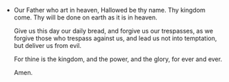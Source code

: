 - Our Father who art in heaven,
  Hallowed be thy name.
  Thy kingdom come.
  Thy will be done 
  on earth as it is in heaven.
  
  Give us this day our daily bread,
  and forgive us our trespasses,
  as we forgive those who trespass against us,
  and lead us not into temptation,
  but deliver us from evil.
  
  For thine is the kingdom,
  and the power, and the glory,
  for ever and ever.
  
  Amen.
